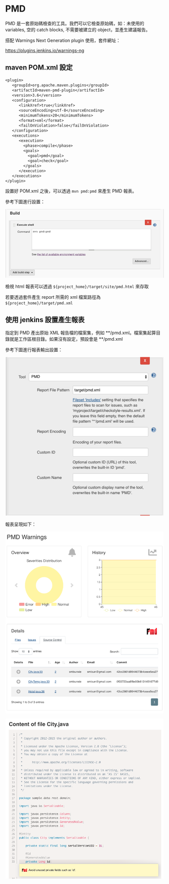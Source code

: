 # PMD

PMD 是一套原始碼檢查的工具。我們可以它檢查原始碼，如：未使用的 variables, 空的 catch blocks, 不需要被建立的 object，並產生建議報告。

搭配 Warnings Next Generation plugin 使用，套件網址：

https://plugins.jenkins.io/warnings-ng

## maven POM.xml 設定
```
<plugin>
   <groupId>org.apache.maven.plugins</groupId>
   <artifactId>maven-pmd-plugin</artifactId>
   <version>3.6</version>
   <configuration>
      <linkXref>true</linkXref>
      <sourceEncoding>utf-8</sourceEncoding>
      <minimumTokens>20</minimumTokens>
      <format>xml</format>
      <failOnViolation>false</failOnViolation>
   </configuration>
   <executions>
      <execution>
        <phase>compile</phase>
        <goals>
          <goal>pmd</goal>
          <goal>check</goal>
        </goals>
      </execution>
   </executions>
</plugin>
```
設置好 POM.xml 之後，可以透過 `mvn pmd:pmd` 來產生 PMD 報表。

參考下圖進行設置：

![](assets/2019-02-22-15-10-40.png)

檢視 html 報表可以透過 `${project_home}/target/site/pmd.html` 來存取

若要透過套件產生 report 所需的 xml 檔案路徑為 `${project_home}/target/pmd.xml`

## 使用 jenkins 設置產生報表

指定到 PMD 產出原始 XML 報告檔的檔案集，例如 **/pmd.xml。檔案集起算目錄就是工作區根目錄。如果沒有設定，預設會是 **/pmd.xml

參考下圖進行報表輸出設置：

![](assets/2019-02-22-15-12-33.png)

報表呈現如下：

![](assets/2019-02-22-15-08-16.png)

![](assets/2019-02-22-15-08-34.png)
